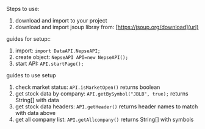 Steps to use:
1. download and import to your project
2. download and import jsoup libray from:
 [https://jsoup.org/download](url) 
 
guides for setup::
1. import: `import DataAPI.NepseAPI;`
2. create object: `NepseAPI API=new NepseAPI();`
3. start API: `API.startPage();`

guides to use setup
1. check market status: `API.isMarketOpen()` returns boolean
2. get stock data by company: `API.getBySymbol("JBLB", true);` returns String[] with data
3. get stock data headers: `API.getHeader()` returns header names to match with data above
4. get all company list: `API.getAllcompany()` returns String[] with symbols

